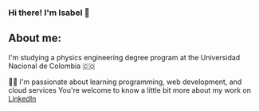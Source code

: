 ### Hi there! I'm Isabel 👋

## About me:
I'm studying a physics engineering degree program at the Universidad Nacional de Colombia 🇨🇴  

👩‍💻 I'm passionate about learning programming, web development, and cloud services 
You're welcome to know a little bit more about my work on [LinkedIn](https://www.linkedin.com/in/isabel-puerta-alvarez-if/)
<!--
**ipuertaa/ipuertaa** is a ✨ _special_ ✨ repository because its `README.md` (this file) appears on your GitHub profile.

Here are some ideas to get you started:

- 🔭 I’m currently working on ...
- 🌱 I’m currently learning ...
- 👯 I’m looking to collaborate on ...
- 🤔 I’m looking for help with ...
- 💬 Ask me about ...
- 📫 How to reach me: ...
- 😄 Pronouns: ...
- ⚡ Fun fact: ...
-->
